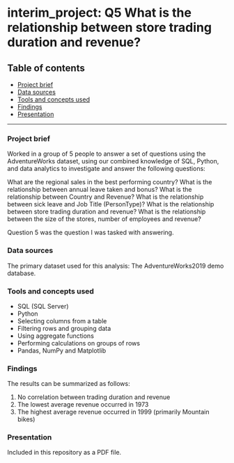 # interim_project: Q5 What is the relationship between store trading duration and revenue?

## Table of contents

- [Project brief](#project-brief)
- [Data sources](#data-sources)
- [Tools and concepts used](#tools-and-concepts-used)
- [Findings](#findings)
- [Presentation](#presentation)
---

### Project brief
Worked in a group of 5 people to answer a set of questions using the AdventureWorks dataset, using our combined knowledge of SQL, Python, and data analytics to investigate and answer the following questions: 

What are the regional sales in the best performing country?
What is the relationship between annual leave taken and bonus?
What is the relationship between Country and Revenue?
What is the relationship between sick leave and Job Title (PersonType)?
What is the relationship between store trading duration and revenue?
What is the relationship between the size of the stores, number of employees and revenue?

Question 5 was the question I was tasked with answering.

### Data sources
The primary dataset used for this analysis: The AdventureWorks2019 demo database.

### Tools and concepts used
- SQL (SQL Server)
- Python
- Selecting columns from a table
- Filtering rows and grouping data
- Using aggregate functions
- Performing calculations on groups of rows
- Pandas, NumPy and Matplotlib 

### Findings
The results can be summarized as follows:
1. No correlation between trading duration and revenue
2. The lowest average revenue occurred in 1973
3. The highest average revenue occurred in 1999 (primarily Mountain bikes)

### Presentation
Included in this repository as a PDF file.
